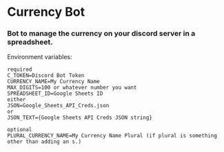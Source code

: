 # Currency Bot
### Bot to manage the currency on your discord server in a spreadsheet.

Environment variables:
```
required
C_TOKEN=Discord Bot Token
CURRENCY_NAME=My Currency Name
MAX_DIGITS=100 or whatever number you want
SPREADSHEET_ID=Google Sheets ID
either
JSON=Google_Sheets_API_Creds.json
or
JSON_TEXT={Google Sheets API Creds JSON string}

optional
PLURAL_CURRENCY_NAME=My Currency Name Plural (if plural is something other than adding an s.)
```

